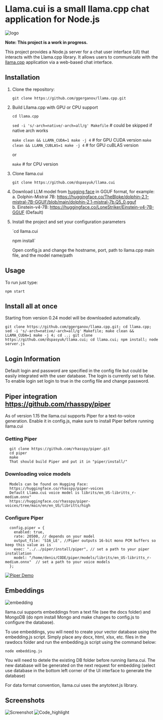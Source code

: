 # Llama.cui is a small llama.cpp chat application for Node.js 
![logo](https://github.com/dspasyuk/llama.cui/blob/main/ico.svg?)

**Note: This project is a work in progress.**

This project provides a Node.js server for a chat user interface (UI) that interacts with the Llama.cpp library. It allows users to communicate with the [llama.cpp](https://github.com/ggerganov/llama.cpp.git) application via a web-based chat interface.

## Installation

1. Clone the repository:

   `git clone https://github.com/ggerganov/llama.cpp.git`

2. Build Lllama.cpp with GPU or CPU support

   `cd llama.cpp`

   `sed -i 's/-arch=native/-arch=all/g' Makefile` # could be skipped if native arch works

   `make clean && LLAMA_CUDA=1 make -j 4`   # for GPU CUDA version
   `make clean && LLAMA_CUBLAS=1 make -j 4` # for GPU cuBLAS version

   or
   
   `make` # for CPU version

4. Clone llama.cui
   
   `git clone https://github.com/dspasyuk/llama.cui`

5. Download LLM model from [hugging face](https://huggingface.co/) in GGUF format, for example:
   a. Dolphin-Mistral 7B:   https://huggingface.co/TheBloke/dolphin-2.1-mistral-7B-GGUF/blob/main/dolphin-2.1-mistral-7b.Q5_0.gguf  
   b. Einstein-v4-7B:        https://huggingface.co/LoneStriker/Einstein-v4-7B-GGUF (Default)  

8. Install the project and set your configuration parameters
  
   `cd llama.cui

   npm install`

   Open config.js and change the hostname, port, path to llama.cpp main file, and the model name/path
   

## Usage
To run just type:

`npm start`

## Install all at once
Starting from version 0.24 model will be downloaded automatically. 

`git clone https://github.com/ggerganov/llama.cpp.git; cd llama.cpp; sed -i 's/-arch=native/-arch=all/g' Makefile; make clean && LLAMA_CUDA=1 make -j 4; cd ..; git clone https://github.com/dspasyuk/llama.cui; cd llama.cui; npm install; node server.js`

## Login Information
Default login and password are specified in the config file but could be easily integrated with the user database.
The login is currently set to false. To enable login set login to true in the config file and change password.

## Piper integration https://github.com/rhasspy/piper
As of version 1.15 the llama.cui supports Piper for a text-to-voice generation.
Enable it in config.js, make sure to install Piper before running llama.cui 

   ### Getting Piper 
      git clone https://github.com/rhasspy/piper.git
      cd piper  
      make  
      That should build Piper and put it in "piper/install/"
      
   ### Downloading voice models  
      Models can be found on Hugging Face:  
      https://huggingface.co/rhasspy/piper-voices  
      Default Llama.cui voice model is librits/en_US-libritts_r-medium.onnx"  
      https://huggingface.co/rhasspy/piper-voices/tree/main/en/en_US/libritts/high
      
   ### Configure Piper  
   
      config.piper = {  
        enabled: true,  
        rate: 20500, // depends on your model  
        output_file: 'S16_LE', //Piper outputs 16-bit mono PCM buffers so keep this value as is  
        exec: "../../piper/install/piper", // set a path to your piper installation  
        model: "/home/denis/CODE/piper/models/librits/en_US-libritts_r-medium.onnx"  // set a path to your voice models  
      };  
[![Piper Demo]()](https://github.com/dspasyuk/llama.cui/assets/34203011/1a7d530c-92a3-4d14-9c7d-79a25f73610f)
## Embeddings
![embedding](https://github.com/dspasyuk/llama.cui/assets/34203011/c66a9cd7-f9d9-4b69-9b4a-53e11a14a5bf)


llama.cui supports embeddings from a text file (see the docs folder) and MongoDB (do npm install Mongo and make changes to config.js to configure the database).

To use embeddings, you will need to create your vector database using the embedding.js script. Simply place any docx, html, xlsx, etc. files in the rawdocs folder and run the embedding.js script using the command below:

`node embedding.js`

You will need to detele the existing DB folder before running llama.cui. The new database will be generated on the next request for embedding (select use database in the bottom left corner of the UI interface to generate the database)  

For data format convention, llama.cui uses the anytotext.js library. 

## Screenshots
 ![Screenshot](https://github.com/dspasyuk/llama.cui/assets/34203011/c9ca203e-d2d2-4f14-8b24-5cb35f12183b)
![Code_highlight](https://github.com/dspasyuk/llama.cui/assets/34203011/eb740616-8b5c-40f2-a85d-b42fd8775aba)







